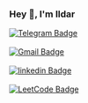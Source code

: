 ### Hey 👋, I'm Ildar
<div id="badges">
  <a href="https://t.me/shaikhivaliev">
    <img src="https://img.shields.io/badge/Telegram-blue?style=for-the-badge&logo=Telegram&logoColor=white" alt="Telegram Badge"/>
  </a> <br />  <br />
  
  <a href="mailto:shaikhivaliev@gmail.com">
    <img src="https://img.shields.io/badge/Gmail-red?style=for-the-badge&logo=Gmail&logoColor=white" alt="Gmail Badge"/>
  </a>  <br />  <br />
  
  <a href="https://www.linkedin.com/in/shaikhivaliev">
    <img src="https://img.shields.io/badge/linkedin-blue?style=for-the-badge&logo=linkedin&logoColor=white" alt="linkedin Badge"/>
  </a>  <br />  <br />

  <a href="https://leetcode.com/shaikhivaliev">
    <img src="https://img.shields.io/badge/LeetCode-000000?style=for-the-badge&logo=LeetCode&logoColor=#d16c06" alt="LeetCode Badge"/>
  </a>
</div>

